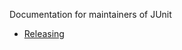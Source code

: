 Documentation for maintainers of JUnit

* [Releasing](https://github.com/junit-team/junit/blob/master/doc/building-junit.txt)